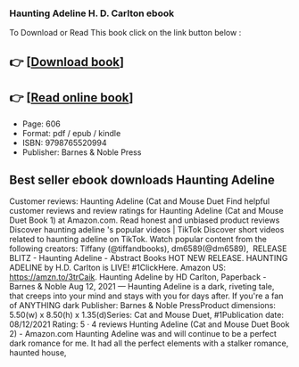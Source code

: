 ### Haunting Adeline H. D. Carlton ebook

To Download or Read This book click on the link button below :

## 👉  [**[Download book](http://ebooksharez.info/download.php?group=book&from=github.com&id=627698&lnk=1064 "Download book")**]

## 👉  [**[Read online book](http://ebooksharez.info/download.php?group=book&from=github.com&id=627698&lnk=1064 "Read online book")**]


* Page: 606
* Format: pdf / epub / kindle
* ISBN: 9798765520994
* Publisher: Barnes &amp; Noble Press



## Best seller ebook downloads Haunting Adeline 



 Customer reviews: Haunting Adeline (Cat and Mouse Duet Find helpful customer reviews and review ratings for Haunting Adeline (Cat and Mouse Duet Book 1) at Amazon.com. Read honest and unbiased product reviews 
 Discover haunting adeline &#039;s popular videos | TikTok Discover short videos related to haunting adeline on TikTok. Watch popular content from the following creators: Tiffany (@tiffandbooks), dm6589(@dm6589), 
 RELEASE BLITZ - Haunting Adeline - Abstract Books HOT NEW RELEASE. HAUNTING ADELINE by H.D. Carlton is LIVE! #1ClickHere. Amazon US: https://amzn.to/3trCaik.
 Haunting Adeline by HD Carlton, Paperback - Barnes &amp; Noble Aug 12, 2021 — Haunting Adeline is a dark, riveting tale, that creeps into your mind and stays with you for days after. If you&#039;re a fan of ANYTHING dark Publisher: Barnes &amp; Noble PressProduct dimensions: 5.50(w) x 8.50(h) x 1.35(d)Series: Cat and Mouse Duet, #1Publication date: 08/12/2021 Rating: 5 · ‎4 reviews
 Hunting Adeline (Cat and Mouse Duet Book 2) - Amazon.com Haunting Adeline was and will continue to be a perfect dark romance for me. It had all the perfect elements with a stalker romance, haunted house, 





